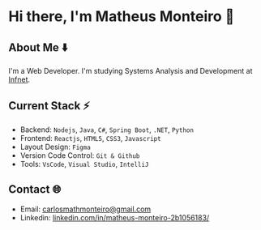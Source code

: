 # Hi there, I'm Matheus Monteiro 👋

## About Me ⬇️
I'm a Web Developer. I'm studying Systems Analysis and Development at [Infnet](https://www.infnet.edu.br/infnet/instituto/).

## Current Stack ⚡️
- Backend: `Nodejs`, `Java`, `C#`, `Spring Boot`, `.NET`, `Python`
- Frontend: `Reactjs`, `HTML5`, `CSS3`, `Javascript`
- Layout Design: `Figma`
- Version Code Control: `Git & Github`
- Tools: `VsCode`, `Visual Studio`, `IntelliJ`

## Contact 🌐
- Email: carlosmathmonteiro@gmail.com
- Linkedin: [linkedin.com/in/matheus-monteiro-2b1056183/](https://www.linkedin.com/in/matheus-monteiro-2b1056183/)
